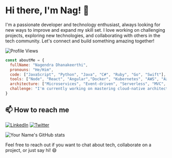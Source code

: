 # Hi there, I'm Nag! 👋
I'm a passionate developer and technology enthusiast, always looking for new ways to improve and expand my skill set. I love working on challenging projects, exploring new technologies, and collaborating with others in the tech community. Let's connect and build something amazing together!

![Profile Views](https://komarev.com/ghpvc/?username=nagstler&color=blueviolet)

```javascript
const aboutMe = {
  fullName: "Nagendra Dhanakeerthi",
  pronouns: "He/Him",
  code: ["JavaScript", "Python", "Java", "C#", "Ruby", "Go", "Swift"],
  tools: ["Node", "React", "Angular","Docker", "Kubernetes", "AWS", "Azure", "GCP"],
  architecture: ["Microservices", "Event-driven", "Serverless", "MVC", "SPA"],
  challenge: "I'm currently working on mastering cloud-native architectures & developing scalable applications."
}
```

## 📫 How to reach me

[![LinkedIn](https://img.icons8.com/color/48/000000/linkedin.png)](https://www.linkedin.com/in/nagstler/)
[![Twitter](https://img.icons8.com/color/48/000000/twitter.png)](https://twitter.com/nagstler)


![Your Name's GitHub stats](https://github-readme-stats.vercel.app/api?username=nagstler&show_icons=true&theme=radical) 

Feel free to reach out if you want to chat about tech, collaborate on a project, or just say hi! 😄
